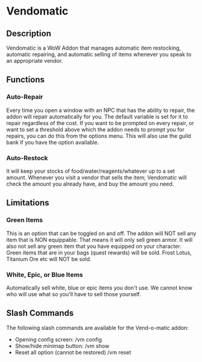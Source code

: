 # Vendomatic

## Description

Vendomatic is a WoW Addon that manages automatic item restocking, automatic repairing, and automatic selling of items whenever you speak to an appropriate vendor.

## Functions

### Auto-Repair

Every time you open a window with an NPC that has the ability to repair, the addon will repair automatically for you. The default variable is set for it to repair regardless of the cost. If you want to be prompted on every repair, or want to set a threshold above which the addon needs to prompt you for repairs, you can do this from the options menu. This will also use the guild bank if you have the option available.

### Auto-Restock

It will keep your stocks of food/water/reagents/whatever up to a set amount. Whenever you visit a vendor that sells the item; Vendomatic will check the amount you already have, and buy the amount you need.

## Limitations

### Green Items

This is an option that can be toggled on and off. The addon will NOT sell any item that is NON equippable. That means it will only sell green armor. It will also not sell any green item that you have equipped on your character. Green items that are in your bags (quest rewards) will be sold. Frost Lotus, Titanium Ore etc will NOT be sold.

### White, Epic, or Blue Items

Automatically sell white, blue or epic items you don't use. We cannot know who will use what so you'll have to sell those yourself.

## Slash Commands

The following slash commands are available for the Vend-o-matic addon:
* Opening config screen:
    /vm config
* Show/hide minimap button:
    /vm show
* Reset all option (cannot be restored)
    /vm reset